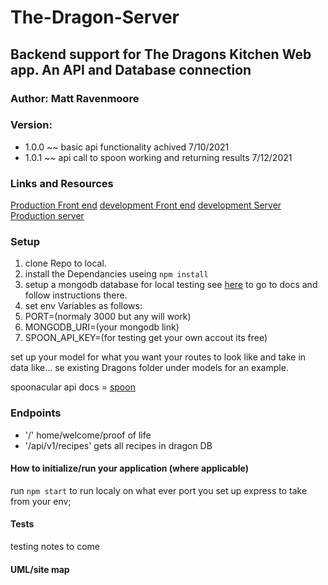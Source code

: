 # The-Dragon-Server

## Backend support for The Dragons Kitchen Web app. An API and Database connection

### Author: Matt Ravenmoore

### Version:

  - 1.0.0 ~~ basic api functionality achived 7/10/2021
  - 1.0.1 ~~ api call to spoon working and returning results 7/12/2021


### Links and Resources

[Production Front end](https://dragonkitchen.netlify.app/)
[development Front end](https://thedragonskitchen-dev.netlify.app/)
[development Server](https://dragons-server-dev.herokuapp.com/)
[Production server](https://the-dragons-server.herokuapp.com/)

### Setup

1. clone Repo to local.
1. install the Dependancies useing `npm install`
1. setup a mongodb database for local testing see [here](https://docs.mongodb.com/manual/installation/) to go to docs and follow instructions there.
1. set env Variables as follows:
  1. PORT=(normaly 3000 but any will work)
  1. MONGODB_URI=(your mongodb link)
  1. SPOON_API_KEY=(for testing get your own accout its free)

set up your model for what you want your routes to look like and take in data like... se existing Dragons folder under models for an example.

spoonacular api docs  = [spoon](https://spoonacular.com/food-api)

### Endpoints

- '/'  home/welcome/proof of life
- '/api/v1/recipes'  gets all recipes in dragon DB


#### How to initialize/run your application (where applicable)

run `npm start` to run localy on what ever port you set up express to take from your env;

#### Tests

testing notes to come

#### UML/site map
